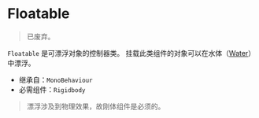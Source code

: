 # Floatable

> 已废弃。

`Floatable` 是可漂浮对象的控制器类。
挂载此类组件的对象可以在水体（[Water](Water.md)）中漂浮。

- 继承自：`MonoBehaviour`
- 必需组件：`Rigidbody`

> 漂浮涉及到物理效果，故刚体组件是必须的。